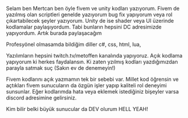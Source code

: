 Selam ben Mertcan ben öyle fivem ve unity kodları yazıyorum. Fivem de yazılmış olan scriptleri genelde yazıyorum bug fix yapıyorum veya rol çıkartabilecek şeyler yazıyorum.
Unity de ise shader veya UI üzerinde kodlamalar paylaşıyordum. Tabi bunların hepsini DC adresimizde yapıyordum. Artık burada paylaşacağım

Profesyönel olmasamda bildiğim diller
c#,
css,
html,
lua,

Yazılımların hepsini twitch.tv/metoffen kanalında yapıyoruz. Açık kodlama yapıyorum ki herkes faydalansın. Ki zaten yzılmış kodları yazdığımızdan parayla satmak suç (Sakın ev de denemeyin!)

Fivem kodlarını açık yazmamın tek bir sebebi var. Millet kod öğrensin ve açtıkları fivem sunucuların da özgün işler yapıp kaliteli rol deneyimi sunsunlar.
Eğer kodlarımda hata veya eklemek istediğiniz bişeyler varsa discord adresimine gelirsiniz.


Kim bilir belki büyük sunucular da DEV olurum HELL YEAH! 
